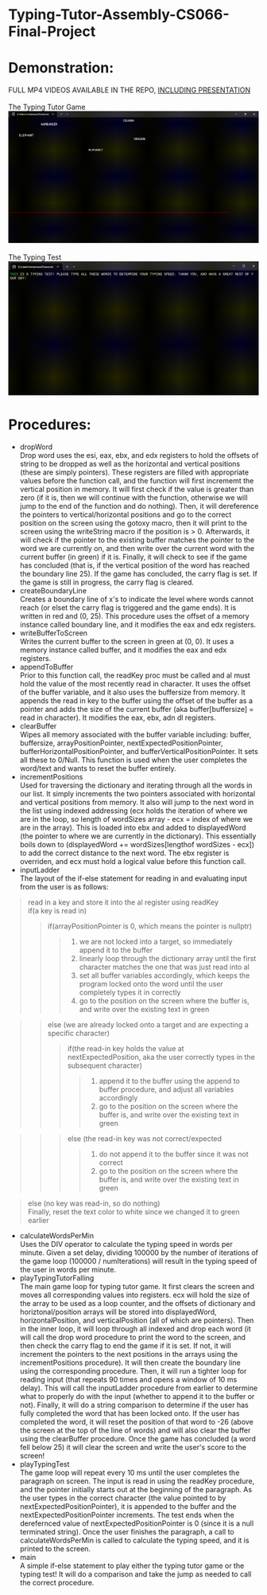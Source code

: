 # Typing-Tutor-Assembly-CS066-Final-Project

# Demonstration:
FULL MP4 VIDEOS AVAILABLE IN THE REPO, <u> INCLUDING PRESENTATION </u> <br> <br>
The Typing Tutor Game <br>
![The Typing Tutor Game](typingTutorGif.gif)
 <br> <br>
The Typing Test  <br>
![The Typing Test](typingTestGif.gif)

# Procedures:

- dropWord <br>
Drop word uses the esi, eax, ebx, and edx registers to hold the offsets of string to be dropped as well as the horizontal and vertical positions (these are simply pointers). These registers are filled with appropriate values before the function call, and the function will first incrememt the vertical position in memory. It will first check if the value is greater than zero (if it is, then we will continue with the function, otherwise we will jump to the end of the function and do nothing). Then, it will dereference the pointers to vertical/horizontal positions and go to the correct position on the screen using the gotoxy macro, then it will print to the screen using the writeString macro if the position is > 0. Afterwards, it will check if the pointer to the existing buffer matches the pointer to the word we are currently on, and then write over the current word with the current buffer (in green) if it is. Finally, it will check to see if the game has concluded (that is, if the vertical position of the word has reached the boundary line 25). If the game has concluded, the carry flag is set. If the game is still in progress, the carry flag is cleared.
- createBoundaryLine <br>
Creates a boundary line of x's to indicate the level where words cannot reach (or elset the carry flag is triggered and the game ends). It is written in red and (0, 25). This procedure uses the offset of a memory instance called boundary line, and it modifies the eax and edx registers.
- writeBufferToScreen <br>
Writes the current buffer to the screen in green at (0, 0). It uses a memory instance called buffer, and it modifies the eax and edx registers. 
- appendToBuffer <br>
Prior to this function call, the readKey proc must be called and al must hold the value of the most recently read in character. It uses the offset of the buffer variable, and it also uses the buffersize from memory. It appends the read in key to the buffer using the offset of the buffer as a pointer and adds the size of the current buffer (aka buffer[buffersize] = read in character). It modifies the eax, ebx, adn dl registers.
- clearBuffer <br>
Wipes all memory associated with the buffer variable including: buffer, buffersize, arrayPositionPointer, nextExpectedPositionPointer, bufferHorizontalPositionPointer, and bufferVerticalPositionPointer. It sets all these to 0/Null. This function is used when the user completes the word/text and wants to reset the buffer entirely. 
- incrementPositions <br>
Used for traversing the dictionary and iterating through all the words in our list. It simply increments the two pointers associated with horizontal and vertical positions from memory. It also will jump to the next word in the list using indexed addressing (ecx holds the iteration of where we are in the loop, so length of wordSizes array - ecx = index of where we are in the array). This is loaded into ebx and added to displayedWord (the pointer to where we are currently in the dictionary). This essentially boils down to (displayedWord += wordSizes[lengthof wordSizes - ecx]) to add the correct distance to the next word. The ebx register is overriden, and ecx must hold a logical value before this function call.
- inputLadder <br>
The layout of the if-else statement for reading in and evaluating input from the user is as follows: <br>
>read in a key and store it into the al register using readKey <br>
>if(a key is read in) <br>
>> if(arrayPositionPointer is 0, which means the pointer is nullptr) <br>
>>> 1. we are not locked into a target, so immediately append it to the buffer <br>
>>> 2. linearly loop through the dictionary array until the first character matches the one that was just read into al <br>
>>> 3. set all buffer variables accordingly, which keeps the program locked onto the word until the user completely types it in correctly <br>
>>> 4. go to the position on the screen where the buffer is, and write over the existing text in green <br>

>> else (we are already locked onto a target and are expecting a specific character) <br>
>>> if(the read-in key holds the value at nextExpectedPosition, aka the user correctly types in the subsequent character) <br>
>>>> 1. append it to the buffer using the append to buffer procedure, and adjust all variables accordingly <br>
>>>> 2. go to the position on the screen where the buffer is, and write over the existing text in green <br>

>>> else (the read-in key was not correct/expected
>>>> 1. do not append it to the buffer since it was not correct <br>
>>>> 2. go to the position on the screen where the buffer is, and write over the existing text in green <br>

> else (no key was read-in, so do nothing) <br>
Finally, reset the text color to white since we changed it to green earlier
- calculateWordsPerMin <br>
Uses the DIV operator to calculate the typing speed in words per minute. Given a set delay, dividing 100000 by the number of iterations of the game loop (100000 / numIterations) will result in the typing speed of the user in words per minute.
- playTypingTutorFalling <br>
The main game loop for typing tutor game. It first clears the screen and moves all corresponding values into registers. ecx will hold the size of the array to be used as a loop counter, and the offsets of dictionary and horiztonal/position arrays will be stored into displayedWord, horizontalPosition, and verticalPosition (all of which are pointers). Then in the inner loop, it will loop through all indexed and drop each word (it will call the drop word procedure to print the word to the screen, and then check the carry flag to end the game if it is set. If not, it will increment the pointers to the next positions in the arrays using the incrementPositions procedure). It will then create the boundary line using the corresponding procedure. Then, it will run a tighter loop for reading input (that repeats 90 times and opens a window of 10 ms delay). This will call the inputLadder procedure from earlier to determine what to properly do with the input (whether to append it to the buffer or not). Finally, it will do a string comparison to determine if the user has fully completed the word that has been locked onto. If the user has completed the word, it will reset the position of that word to -26 (above the screen at the top of the line of words) and will also clear the buffer using the clearBuffer procedure. Once the game has concluded (a word fell below 25) it will clear the screen and write the user's score to the screen!
- playTypingTest <br>
The game loop will repeat every 10 ms until the user completes the paragraph on screen. The input is read in using the readKey procedure, and the pointer initially starts out at the beginning of the paragraph. As the user types in the correct character (the value pointed to by nextExpectedPositionPointer), it is appended to the buffer and the nextExpectedPositionPointer increments. The test ends when the derefernced value of nextExpectedPositionPointer is 0 (since it is a null terminated string). Once the user finishes the paragraph, a call to calculateWordsPerMin is called to calculate the typing speed, and it is printed to the screen. 
- main <br>
A simple if-else statement to play either the typing tutor game or the typing test! It will do a comparison and take the jump as needed to call the correct procedure.
